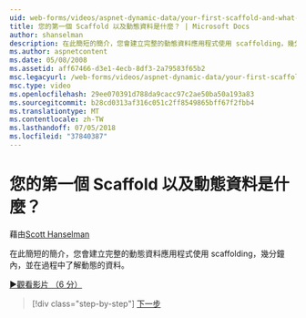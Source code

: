 ```yaml
---
uid: web-forms/videos/aspnet-dynamic-data/your-first-scaffold-and-what-is-dynamic-data
title: 您的第一個 Scaffold 以及動態資料是什麼？ | Microsoft Docs
author: shanselman
description: 在此簡短的簡介，您會建立完整的動態資料應用程式使用 scaffolding，幾分鐘內，並在過程中了解動態的資料。
ms.author: aspnetcontent
ms.date: 05/08/2008
ms.assetid: aff67466-d3e1-4ecb-8df3-2a79583f65b2
msc.legacyurl: /web-forms/videos/aspnet-dynamic-data/your-first-scaffold-and-what-is-dynamic-data
msc.type: video
ms.openlocfilehash: 29ee070391d788da9cacc97c2ae50ba50a193a83
ms.sourcegitcommit: b28cd0313af316c051c2ff8549865bff67f2fbb4
ms.translationtype: MT
ms.contentlocale: zh-TW
ms.lasthandoff: 07/05/2018
ms.locfileid: "37840387"
---
```

<a name="your-first-scaffold-and-what-is-dynamic-data"></a>您的第一個 Scaffold 以及動態資料是什麼？
====================
藉由[Scott Hanselman](https://github.com/shanselman)

在此簡短的簡介，您會建立完整的動態資料應用程式使用 scaffolding，幾分鐘內，並在過程中了解動態的資料。

[&#9654;觀看影片 （6 分）](https://channel9.msdn.com/Blogs/ASP-NET-Site-Videos/your-first-scaffold-and-what-is-dynamic-data)

> [!div class="step-by-step"]
> [下一步](how-do-i-enable-inline-gridview-editing.md)
